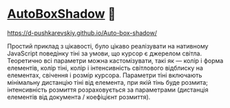 # [AutoBoxShadow](https://d-pushkarevskiy.github.io/Auto-box-shadow/) :eyes:

https://d-pushkarevskiy.github.io/Auto-box-shadow/

Простий приклад з цікавості, було цікаво реалізувати на нативному JavaScript поведінку тіні за умови, що курсор є джерелом світла. Теоретично всі параметри можна кастомізувати, такі як — колір і форма елементів, колір тіні, колір і інтенсивність світлового відблиску на елементах, свічення і розмір курсора. Параметри тіні включають мінімальну дистанцію тіні від елемента, при якій тінь буде розмита; інтенсивність розмиття розраховується за параметрами (дистанція елементів від документа / коефіцієнт розмиття).
